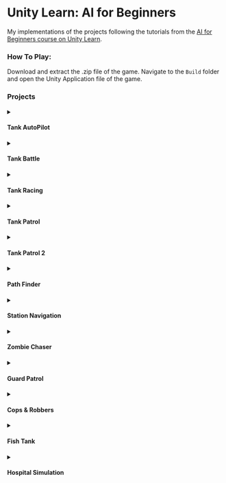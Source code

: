 # Unity Learn: AI for Beginners

My implementations of the projects following the tutorials from the [AI for Beginners course on Unity Learn](https://learn.unity.com/course/artificial-intelligence-for-beginners).

### How To Play: 

Download and extract the .zip file of the game. Navigate to the `Build` folder and open the Unity Application file of the game.

### Projects

<details>
 <summary><h4>Tank AutoPilot<h4></summary>
 
 Toggle an AutoPilot function to move a tank towards the fuel canister
   * Use `T` to toggle autopilot mode
   * Use `WASD` or Arrow Keys to move tank around world
</details>

<details>
 <summary><h4>Tank Battle<h4></summary>
 
 Move a red tank around a world while a green tank calculates trajectories and fires shells at you.
  * Use `WASD` or Arrow Keys to move red tank around the world
  
</details>
  
<details>
 <summary><h4>Tank Racing<h4></summary>  
 
Tanks race around a circuit using a waypoint system

</details>

<details>
 <summary><h4>Tank Patrol<h4></summary>
 
Click buttons to send the tank to the area. Uses a waypoint system with graphs and the A* algorithm to find the shortest path
from start to destination waypoint.

</details>

<details>
 <summary><h4>Tank Patrol 2<h4></summary>
 
Click buttons to send the tank to the area. Uses a waypoint system and NavMesh to travel between locations.

</details>

<details>
 <summary><h4>Path Finder<h4></summary>

Uses the A* algorithm to traverse a maze from a start to goal position
  * Press `P` to clean and generate new start and goal positions on the map
  * Press `C` to perform one step of the A* algorithm
  * Press `M` when the goal is reached to view the path taken

</details>

<details>
 <summary><h4>Station Navigation<h4></summary>
 
Click anywhere in view to set a destination for red and blue agents to go to. The agents use a NavMesh system to go to the point.

</details>

<details>
 <summary><h4>Zombie Chaser<h4></summary>

Run as a zombie chases you throughout a warehouse. Uses a NavMesh system with off-mesh links to cross mesh gaps and drops.
  * Use `WASD` to move
  * Use `Space` to jump

</details>

<details>
 <summary><h4>Guard Patrol<h4></summary>
 
A guard patrols an area. If the guard can see you, he will chase and attack. If you sneak up behind him, he will run to the safe point. The guard uses a finite state machine to toggle between the different states, as NavMesh system and vector calculations to determine what to do within states.
  * Use `WASD` to move
  * Use `Space` to jump
  
</details>
  
<details>
 <summary><h4>Cops & Robbers<h4></summary>
  
The player is a cop chasing down a couple of robbers in the area. The robbers will wander around, hide behind obstacles, try to sneak up on the player, and evade based on the player's movement, look direction, and distance. Uses implementations of common steering behaviors for autonomously moving agents.
  * Use `WASD` to move.

  </details>
  
<details>

 <summary><h4>Fish Tank<h4></summary>
  
A basic simulation of a school of fish swimming within some set bounds. Uses flocking algorithm techniques to achieve a school like behavior.
  
  </details>
  
<details>
 
 <summary><h4>Hospital Simulation<h4></summary>
  
A basic hospital simulation where patients come in and are treated by nurses. Uses a Goal-Oriented Action Planning (GOAP) Architecture, which includes a graph of different choices that a character can
achieve based on their current state and the world state.
  
  * Nurse: Will go collect patients from the waiting room, bring them into a cubicle to treat the patient, and release the patient. If there are no patients waiting, they will go take a break in the staff lounge.
  * Patients: Will arrive at hospital, register at the desk, go to waiing room, get picked up for treatment by a nurse, get treated, and then go home.
  
Uses an infinite spawner with random spawn intervals to keep simulation running.
  
</details>
